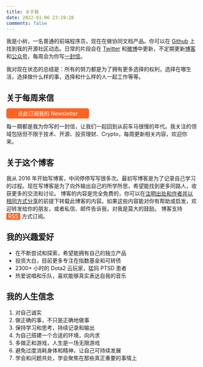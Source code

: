 ```yaml
---
title: 关于我
date: 2022-01-06 23:19:28
comments: false
---
```


我是小树，一名普通的前端程序员，现在在做协同文档产品。你可以在 [Github](https://github.com/xdlrt) 上找到我的开源社区动态。日常的片段会在 [Twitter](https://twitter.com/yeshu_in_future) 和[微博](https://weibo.com/u/5361470927)中更新，不定期更新[博客](https://yeshu.cloud)和[公众号](https://weixin.sogou.com/weixin?query=a_warm_tree)，每周会为你写[一封信](https://xiaoshu.zhubai.love)。

我对现在状态的总结是：所有的努力都是为了拥有更多选择的权利，选择在哪生活，选择做什么样的事，选择和什么样的人一起工作等等。 

## 关于每周来信

<a href="https://geekplux.zhubai.love" target="_blank" style="background: #fc6423; color: rgb(255, 255, 255); padding: 5px 30px; border-radius: 5px; text-decoration: none; border: none; font-size: 14px;">点此订阅我的 Newsletter</a>

每一期都是我为你写的一封信，让我们一起回到从前车马很慢的年代。我关注的领域包括但不限于技术、开源、投资理财、Crypto，每周更新相关内容，欢迎你来。

## 关于这个博客
我从 2016 年开始写博客，中间停停写写很多次。最初写博客是为了记录自己学习的过程。现在写博客是为了向外输出自己的所学所思，希望能找到更多同路人，收获更多的交流和讨论。
博客的内容是完全免费的，你可以在[注明出处和作者并以相同方式分享](https://creativecommons.org/licenses/by-nc-sa/4.0/deed.zh)的前提下转载此博客的内容。如果这些内容能对你有帮助或启发，欢迎转发给你的朋友，或者私信、邮件告诉我，对我是莫大的鼓励。
博客支持 <a href="/atom.xml" target="_blank" style="background: #fc6423; color: rgb(255, 255, 255); padding: 0px 5px 1px; border-radius: 2px; text-decoration: none; border: none; font-size: 14px; vertical-align: text-bottom;">RSS</a> 方式订阅。

## 我的兴趣爱好
- 在不断尝试和探索，希望能拥有自己的独立产品
- 投资大白，目前更多专注在指数基金和可转债
- 2300+ 小时的 Dota2 云玩家，猛犸 PTSD 患者
- 热爱说唱和乐队，喜欢能够真实表达自我的音乐

## 我的人生信念
1. 对自己诚实
2. 做正确的事，不只是正确地做事
3. 保持学习和思考，持续记录和输出
4. 为自己搭建一个合适的环境，向内求
5. 多做正和游戏，人生是一场无限游戏
6. 避免过度消耗身体和精神，让自己可持续发展
7. 学会和问题共处，学会聚焦在那些真正重要的事情上
